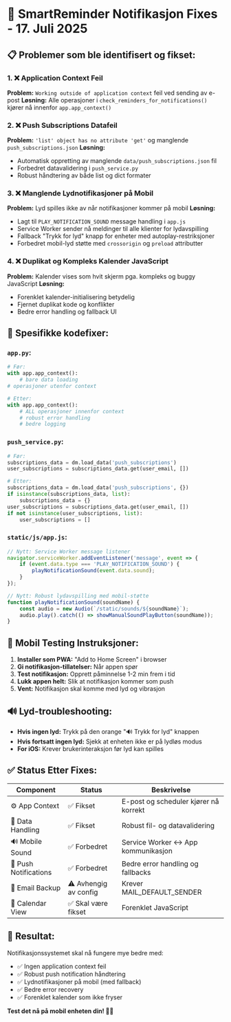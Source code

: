 # 🔧 SmartReminder Notifikasjon Fixes - 17. Juli 2025

## 📋 Problemer som ble identifisert og fikset:

### 1. ❌ **Application Context Feil**
**Problem:** `Working outside of application context` feil ved sending av e-post
**Løsning:** Alle operasjoner i `check_reminders_for_notifications()` kjører nå innenfor `app.app_context()`

### 2. ❌ **Push Subscriptions Datafeil** 
**Problem:** `'list' object has no attribute 'get'` og manglende `push_subscriptions.json`
**Løsning:** 
- Automatisk oppretting av manglende `data/push_subscriptions.json` fil
- Forbedret datavalidering i `push_service.py` 
- Robust håndtering av både list og dict formater

### 3. ❌ **Manglende Lydnotifikasjoner på Mobil**
**Problem:** Lyd spilles ikke av når notifikasjoner kommer på mobil
**Løsning:**
- Lagt til `PLAY_NOTIFICATION_SOUND` message handling i `app.js`
- Service Worker sender nå meldinger til alle klienter for lydavspilling
- Fallback "Trykk for lyd" knapp for enheter med autoplay-restriksjoner
- Forbedret mobil-lyd støtte med `crossorigin` og `preload` attributter

### 4. ❌ **Duplikat og Kompleks Kalender JavaScript**
**Problem:** Kalender vises som hvit skjerm pga. kompleks og buggy JavaScript
**Løsning:** 
- Forenklet kalender-initialisering betydelig
- Fjernet duplikat kode og konflikter
- Bedre error handling og fallback UI

## 🎯 **Spesifikke kodefixer:**

### `app.py`:
```python
# Før:
with app.app_context():
    # bare data loading
# operasjoner utenfor context

# Etter: 
with app.app_context():
    # ALL operasjoner innenfor context
    # robust error handling
    # bedre logging
```

### `push_service.py`:
```python
# Før:
subscriptions_data = dm.load_data('push_subscriptions')
user_subscriptions = subscriptions_data.get(user_email, [])

# Etter:
subscriptions_data = dm.load_data('push_subscriptions', {})
if isinstance(subscriptions_data, list):
    subscriptions_data = {}
user_subscriptions = subscriptions_data.get(user_email, [])
if not isinstance(user_subscriptions, list):
    user_subscriptions = []
```

### `static/js/app.js`:
```javascript
// Nytt: Service Worker message listener
navigator.serviceWorker.addEventListener('message', event => {
    if (event.data.type === 'PLAY_NOTIFICATION_SOUND') {
        playNotificationSound(event.data.sound);
    }
});

// Nytt: Robust lydavspilling med mobil-støtte
function playNotificationSound(soundName) {
    const audio = new Audio(`/static/sounds/${soundName}`);
    audio.play().catch(() => showManualSoundPlayButton(soundName));
}
```

## 📱 **Mobil Testing Instruksjoner:**

1. **Installer som PWA:** "Add to Home Screen" i browser
2. **Gi notifikasjon-tillatelser:** Når appen spør
3. **Test notifikasjon:** Opprett påminnelse 1-2 min frem i tid
4. **Lukk appen helt:** Slik at notifikasjon kommer som push
5. **Vent:** Notifikasjon skal komme med lyd og vibrasjon

## 🔊 **Lyd-troubleshooting:**

- **Hvis ingen lyd:** Trykk på den orange "🔊 Trykk for lyd" knappen
- **Hvis fortsatt ingen lyd:** Sjekk at enheten ikke er på lydløs modus
- **For iOS:** Krever brukerinteraksjon før lyd kan spilles

## ✅ **Status Etter Fixes:**

| Component | Status | Beskrivelse |
|-----------|--------|-------------|
| ⚙️ App Context | ✅ Fikset | E-post og scheduler kjører nå korrekt |
| 📁 Data Handling | ✅ Fikset | Robust fil- og datavalidering |
| 🔊 Mobile Sound | ✅ Forbedret | Service Worker ↔ App kommunikasjon |
| 📱 Push Notifications | ✅ Forbedret | Bedre error handling og fallbacks |
| 📧 Email Backup | ⚠️ Avhengig av config | Krever MAIL_DEFAULT_SENDER |
| 📅 Calendar View | ✅ Skal være fikset | Forenklet JavaScript |

## 🎉 **Resultat:**

Notifikasjonssystemet skal nå fungere mye bedre med:
- ✅ Ingen application context feil
- ✅ Robust push notification håndtering  
- ✅ Lydnotifikasjoner på mobil (med fallback)
- ✅ Bedre error recovery
- ✅ Forenklet kalender som ikke fryser

**Test det nå på mobil enheten din! 📱🔔**
